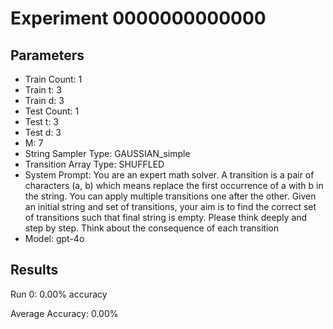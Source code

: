 # Experiment 0000000000000

## Parameters
- Train Count: 1
- Train t: 3
- Train d: 3
- Test Count: 1
- Test t: 3
- Test d: 3
- M: 7
- String Sampler Type: GAUSSIAN_simple
- Transition Array Type: SHUFFLED
- System Prompt: You are an expert math solver. A transition is a pair of characters (a, b) which means replace the first occurrence of a with b in the string. You can apply multiple transitions one after the other. Given an initial string and set of transitions, your aim is to find the correct set of transitions such that final string is empty. Please think deeply and step by step. Think about the consequence of each transition
- Model: gpt-4o

## Results
Run 0: 0.00% accuracy

Average Accuracy: 0.00%